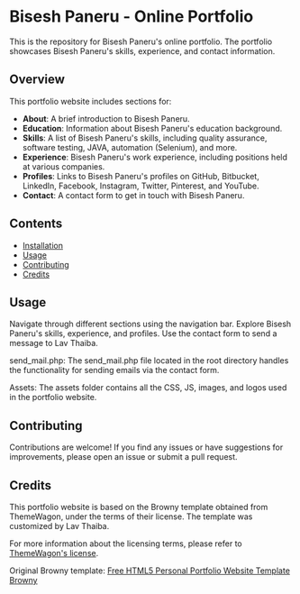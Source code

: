 # Bisesh Paneru - Online Portfolio

This is the repository for Bisesh Paneru's online portfolio. The portfolio showcases Bisesh Paneru's skills, experience, and contact information.

## Overview

This portfolio website includes sections for:

- **About**: A brief introduction to Bisesh Paneru.
- **Education**: Information about Bisesh Paneru's education background.
- **Skills**: A list of Bisesh Paneru's skills, including quality assurance, software testing, JAVA, automation (Selenium), and more.
- **Experience**: Bisesh Paneru's work experience, including positions held at various companies.
- **Profiles**: Links to Bisesh Paneru's profiles on GitHub, Bitbucket, LinkedIn, Facebook, Instagram, Twitter, Pinterest, and YouTube.
- **Contact**: A contact form to get in touch with Bisesh Paneru.

## Contents

- [Installation](#installation)
- [Usage](#usage)
- [Contributing](#contributing)
- [Credits](#credits)

## Usage
Navigate through different sections using the navigation bar.
Explore Bisesh Paneru's skills, experience, and profiles.
Use the contact form to send a message to Lav Thaiba.

send_mail.php: The send_mail.php file located in the root directory handles the functionality for sending emails via the contact form.

Assets: The assets folder contains all the CSS, JS, images, and logos used in the portfolio website.

## Contributing
Contributions are welcome! If you find any issues or have suggestions for improvements, please open an issue or submit a pull request.

## Credits

This portfolio website is based on the Browny template obtained from ThemeWagon, under the terms of their license. The template was customized by Lav Thaiba.

For more information about the licensing terms, please refer to [ThemeWagon's license](https://themewagon.com/license/).

Original Browny template: [Free HTML5 Personal Portfolio Website Template Browny](https://themewagon.com/themes/free-html5-personal-portfolio-website-template-browny/)

